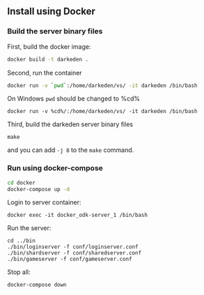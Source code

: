 ## Install using Docker

### Build the server binary files

First, build the docker image:

```bash
docker build -t darkeden .
```

Second, run the container

```bash
docker run -v `pwd`:/home/darkeden/vs/ -it darkeden /bin/bash
```

On Windows `pwd` should be changed to %cd%

```
docker run -v %cd%/:/home/darkeden/vs/ -it darkeden /bin/bash
```

Third, build the darkeden server binary files

```
make
```

and you can add `-j 8` to the `make` command.


### Run using docker-compose


```sh
cd docker
docker-compose up -d
```

Login to server container:

```
docker exec -it docker_odk-server_1 /bin/bash
```

Run the server:

```
cd ../bin
./bin/loginserver -f conf/loginserver.conf
./bin/shardserver -f conf/sharedserver.conf
./bin/gameserver -f conf/gameserver.conf
```


Stop all:

```sh
docker-compose down
```
